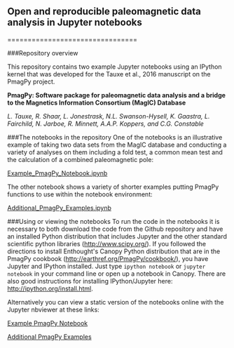 ## Open and reproducible paleomagnetic data analysis in Jupyter notebooks
================================

###Repository overview

This repository contains two example Jupyter notebooks using an IPython kernel that was developed for the Tauxe et al., 2016 manuscript on the PmagPy project.

**PmagPy: Software package for paleomagnetic data analysis and a bridge to the Magnetics Information Consortium (MagIC) Database**

*L. Tauxe, R. Shaar, L. Jonestrask, N.L. Swanson-Hysell, K. Gaastra, L. Fairchild, N. Jarboe, R. Minnett, A.A.P. Koppers, and C.G. Constable*

###The notebooks in the repository
One of the notebooks is an illustrative example of taking two data sets from the MagIC database and conducting a variety of analyses on them including a fold test, a common mean test and the calculation of a combined paleomagnetic pole:

[Example_PmagPy_Notebook.ipynb](https://github.com/PmagPy/2016_Tauxe-et-al_PmagPy_Notebooks/blob/master/Example_PmagPy_Notebook.ipynb)

The other notebook shows a variety of shorter examples putting PmagPy functions to use within the notebook environment:

[Additional_PmagPy_Examples.ipynb](https://github.com/PmagPy/2016_Tauxe-et-al_PmagPy_Notebooks/blob/master/Additional_PmagPy_Examples.ipynb)

###Using or viewing the notebooks
To run the code in the notebooks it is necessary to both download the code from the Github repository and have an installed Python distribution that includes Jupyter and the other standard scientific python libraries (http://www.scipy.org/). If you followed the directions to install Enthought's Canopy Python distribution that are in the PmagPy cookbook (http://earthref.org/PmagPy/cookbook/), you have Jupyter and IPython installed. Just type `ipython notebook` or `jupyter notebook` in your command line or open up a notebook in Canopy. There are also good instructions for installing IPython/Jupyter here: http://ipython.org/install.html. 

Alternatively you can view a static version of the notebooks online with the Jupyter nbviewer at these links: 

[Example PmagPy Notebook](https://nbviewer.jupyter.org/github/PmagPy/2016_Tauxe-et-al_PmagPy_Notebooks/blob/master/Example_PmagPy_Notebook.ipynb)

[Additional PmagPy Examples](https://nbviewer.jupyter.org/github/PmagPy/2016_Tauxe-et-al_PmagPy_Notebooks/blob/master/Additional_PmagPy_Examples.ipynb)
